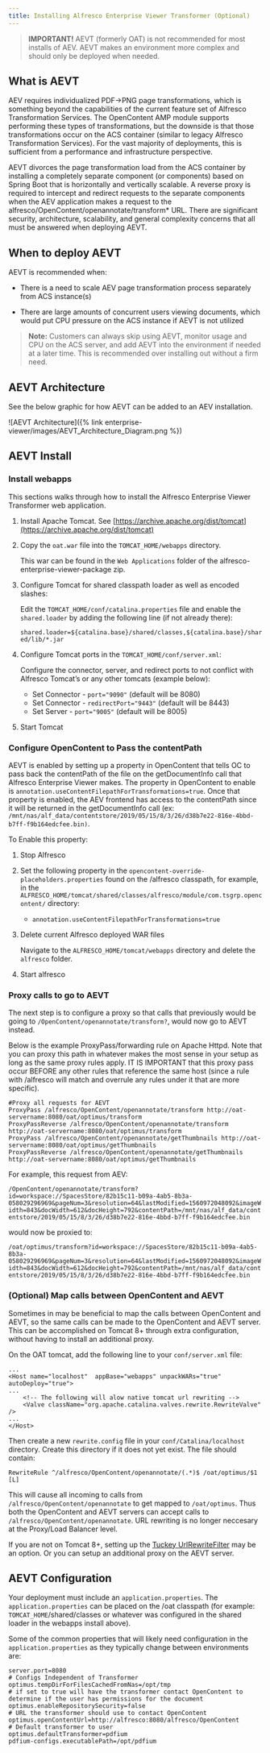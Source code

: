 ```yaml
---
title: Installing Alfresco Enterprise Viewer Transformer (Optional)
---
```


>**IMPORTANT!** AEVT (formerly OAT) is not recommended for most installs of AEV. AEVT makes an environment more complex and should only be deployed when needed. 

## What is AEVT 

AEV requires individualized PDF->PNG page transformations, which is something beyond the capabilities of the current feature set of Alfresco Transformation Services. The OpenContent AMP module supports performing these types of transformations, but the downside is that those transformations occur on the ACS container (similar to legacy Alfresco Transformation Services). For the vast majority of deployments, this is sufficient from a performance and infrastructure perspective.

AEVT divorces the page transformation load from the ACS container by installing a completely separate component (or components) based on Spring Boot that is horizontally and vertically scalable. A reverse proxy is required to intercept and redirect requests to the separate components when the AEV application makes a request to the  alfresco/OpenContent/openannotate/transform* URL. There are significant security, architecture, scalability, and general complexity concerns that all must be answered when deploying AEVT.

## When to deploy AEVT

AEVT is recommended when:

* There is a need to scale AEV page transformation process separately from ACS instance(s)

* There are large amounts of concurrent users viewing documents, which would put CPU pressure on the ACS instance if AEVT is not utilized

>**Note:** Customers can always skip using AEVT, monitor usage and CPU on the ACS server, and add AEVT into the environment if needed at a later time. This is recommended over installing out without a firm need. 

## AEVT Architecture

See the below graphic for how AEVT can be added to an AEV installation.

![AEVT Architecture]({% link enterprise-viewer/images/AEVT_Architecture_Diagram.png %})

## AEVT Install

### Install webapps
This sections walks through how to install the Alfresco Enterprise Viewer Transformer web application.

1. Install Apache Tomcat. See [https://archive.apache.org/dist/tomcat](https://archive.apache.org/dist/tomcat)

1. Copy the `oat.war` file into the `TOMCAT_HOME/webapps` directory.

   This war can be found in the `Web Applications` folder of the alfresco-enterprise-viewer-package zip.

1. Configure Tomcat for shared classpath loader as well as encoded slashes:
   
   Edit the `TOMCAT_HOME/conf/catalina.properties` file and enable the `shared.loader` by adding the following line (if not already there):

   `shared.loader=${catalina.base}/shared/classes,${catalina.base}/shared/lib/*.jar`

1. Configure Tomcat ports in the `TOMCAT_HOME/conf/server.xml`:

   Configure the connector, server, and redirect ports to not conflict with Alfresco Tomcat’s or any other tomcats (example below):
    
   * Set Connector - `port="9090"` (default will be 8080)
   * Set Connector - `redirectPort="9443"` (default will be 8443)
   * Set Server - `port="9005"` (default will be 8005)

1. Start Tomcat


### Configure OpenContent to Pass the contentPath
AEVT is enabled by setting up a property in OpenContent that tells OC to pass back the contentPath of the file on the getDocumentInfo call that Alfresco Enterprise Viewer makes. The property in OpenContent to enable is `annotation.useContentFilepathForTransformations=true`. Once that property is enabled, the AEV frontend has access to the contentPath since it will be returned in the getDocumentInfo call (ex: `/mnt/nas/alf_data/contentstore/2019/05/15/8/3/26/d38b7e22-816e-4bbd-b7ff-f9b164edcfee.bin)`. 

To Enable this property: 

1. Stop Alfresco

1. Set the following property in the `opencontent-override-placeholders.properties` found on the /alfresco classpath, for example, in the `ALFRESCO_HOME/tomcat/shared/classes/alfresco/module/com.tsgrp.opencontent/` directory:
   
    * `annotation.useContentFilepathForTransformations=true`

1. Delete current Alfresco deployed WAR files

   Navigate to the `ALFRESCO_HOME/tomcat/webapps` directory and delete the `alfresco` folder.

1. Start alfresco

### Proxy calls to go to AEVT
The next step is to configure a proxy so that calls that previously would be going to `/OpenContent/openannotate/transform?`, would now go to AEVT instead.

Below is the example ProxyPass/forwarding rule on Apache Httpd. Note that you can proxy this path in whatever makes the most sense in your setup as long as the same proxy rules apply. IT IS IMPORTANT that this proxy pass occur BEFORE any other rules that reference the same host (since a rule with /alfresco will match and overrule any rules under it that are more specific).

```
#Proxy all requests for AEVT
ProxyPass /alfresco/OpenContent/openannotate/transform http://oat-servername:8080/oat/optimus/transform
ProxyPassReverse /alfresco/OpenContent/openannotate/transform http://oat-servername:8080/oat/optimus/transform
ProxyPass /alfresco/OpenContent/openannotate/getThumbnails http://oat-servername:8080/oat/optimus/getThumbnails
ProxyPassReverse /alfresco/OpenContent/openannotate/getThumbnails http://oat-servername:8080/oat/optimus/getThumbnails
```

For example, this request from AEV:

`/OpenContent/openannotate/transform?id=workspace://SpacesStore/82b15c11-b09a-4ab5-8b3a-058029296969&pageNum=3&resolution=64&lastModified=1560972048092&imageWidth=843&docWidth=612&docHeight=792&contentPath=/mnt/nas/alf_data/contentstore/2019/05/15/8/3/26/d38b7e22-816e-4bbd-b7ff-f9b164edcfee.bin`

would now be proxied to:

`/oat/optimus/transform?id=workspace://SpacesStore/82b15c11-b09a-4ab5-8b3a-058029296969&pageNum=3&resolution=64&lastModified=1560972048092&imageWidth=843&docWidth=612&docHeight=792&contentPath=/mnt/nas/alf_data/contentstore/2019/05/15/8/3/26/d38b7e22-816e-4bbd-b7ff-f9b164edcfee.bin`

### (Optional) Map calls between OpenContent and AEVT
Sometimes in may be beneficial to map the calls between OpenContent and AEVT, so the same calls can be made to the OpenContent and AEVT server. This can be accomplished on Tomcat 8+ through extra configuration, without having to install an additional proxy.

On the OAT tomcat, add the following line to your `conf/server.xml` file:

```
...
<Host name="localhost"  appBase="webapps" unpackWARs="true" autoDeploy="true">
...
    <!-- The following will alow native tomcat url rewriting -->
    <Valve className="org.apache.catalina.valves.rewrite.RewriteValve" />
...
</Host>
```

Then create a new `rewrite.config` file in your `conf/Catalina/localhost` directory. Create this directory if it does not yet exist. The file should contain:
```
RewriteRule ^/alfresco/OpenContent/openannotate/(.*)$ /oat/optimus/$1 [L]
```

This will cause all incoming to calls from `/alfresco/OpenContent/openannotate` to get mapped to `/oat/optimus`. Thus both the OpenContent and AEVT servers can accept calls to `/alfresco/OpenContent/openannotate`. URL rewriting is no longer neccesary at the Proxy/Load Balancer level.

If you are not on Tomcat 8+, setting up the [Tuckey UrlRewriteFilter](https://tuckey.org/urlrewrite) may be an option. Or you can setup an additional proxy on the AEVT server. 

## AEVT Configuration
Your deployment must include an `application.properties`. The `application.properties` can be placed on the /oat classpath (for example: `TOMCAT_HOME`/shared/classes or whatever was configured in the shared loader in the webapps install above).

Some of the common properties that will likely need configuration in the `application.properties` as they typically change between environments are: 

```
server.port=8080
# Configs Independent of Transformer
optimus.tempDirForFilesCachedFromNas=/opt/tmp
# if set to true will have the transformer contact OpenContent to determine if the user has permissions for the document
optimus.enableRepositorySecurity=false
# URL the transformer should use to contact OpenContent
optimus.openContentUrl=http://alfresco:8080/alfresco/OpenContent
# Default transformer to user
optimus.defaultTransformer=pdfium
pdfium-configs.executablePath=/opt/pdfium
```







